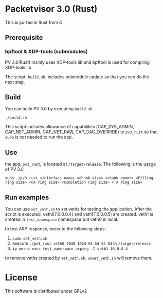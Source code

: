# Packetvisor 3.0 (Rust)
This is ported in Rust from C

## Prerequisite

### bpftool & XDP-tools (submodules)
PV 3.0(Rust) mainly uses XDP-tools lib and bpftool is used for compiling XDP-tools lib.

The script, `build.sh`, includes submodule update so that you can do the next step.

## Build
You can build PV 3.0 by executing `build.sh`

`./build.sh`

This script includes allowance of capabilities (CAP_SYS_ADMIN, CAP_NET_ADMIN, CAP_NET_RAW, CAP_DAC_OVERRIDE) to `pv3_rust` so that `sudo` is not needed to run the app.

## Use
the app, `pv3_rust`, is located at `/target/release`.
The following is the usage of PV 3.0.

`sudo ./pv3_rust <inferface name> <chunk size> <chunk count> <Filling ring size> <RX ring size> <Completion ring size> <TX ring size>`

## Run examples
You can use `set_veth.sh` to set veths for testing the application.
After the script is executed, veth0(10.0.0.4) and veth1(10.0.0.5) are created.
veth1 is created in `test_namespace` namespace but veth0 in local.

to test ARP response, execute the following steps:
1. `sudo set_veth.sh`
2. execute `./pv3_rust veth0 2048 1024 64 64 64 64` in `/target/release`
3. `ip netns exec test_namespace arping -I veth1 10.0.0.4`

to remove veths created by `set_veth.sh`, `unset_veth.sh` will remove them.


# License
This software is distributed under GPLv2
